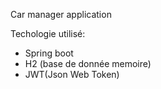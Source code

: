 Car manager application

Techologie utilisé:

- Spring boot
- H2 (base de donnée memoire)
- JWT(Json Web Token)
